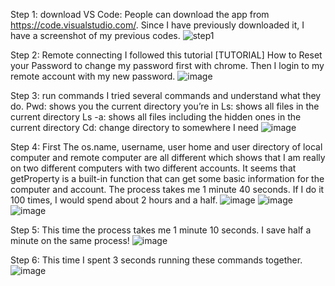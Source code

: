 Step 1: download VS Code:
People can download the app from https://code.visualstudio.com/. Since I have previously downloaded it, I have a screenshot of my previous codes.
![step1](https://user-images.githubusercontent.com/114268165/193391609-1548eed3-77bd-44e4-a191-c2c96d7d4ed2.jpg)



Step 2: Remote connecting
I followed this tutorial [TUTORIAL] How to Reset your Password to change my password first with chrome. Then I login to my remote account with my new password.
![image](https://user-images.githubusercontent.com/114268165/193387757-0edf2fad-0554-44aa-ac12-06729532f11f.jpg)


Step 3: run commands
I tried several commands and understand what they do.
Pwd: shows you the current directory you’re in
Ls: shows all files in the current directory
Ls -a: shows all files including the hidden ones in the current directory
Cd: change directory to somewhere I need
![image](https://user-images.githubusercontent.com/114268165/193388235-7a959267-159e-4973-bc12-24b5fde976b9.jpg)
 
 
Step 4: 
First 
The os.name, username, user home and user directory of local computer and remote computer are all different which shows that I am really on two different computers with two different accounts. It seems that getProperty is a built-in function that can get some basic information for the computer and account.
The process takes me 1 minute 40 seconds. If I do it 100 times, I would spend about 2 hours and a half.
![image](https://user-images.githubusercontent.com/114268165/193388640-81748461-a1ad-4a74-bad3-7cc54b47eaa0.jpg)
![image](https://user-images.githubusercontent.com/114268165/193388860-3d70d416-2816-435c-b42c-0fda7b33d4f0.jpg)
![image](https://user-images.githubusercontent.com/114268165/193389314-26b96349-e952-48b9-ae4d-0a6fffc0e066.jpg)


Step 5:
This time the process takes me 1 minute 10 seconds. I save half a minute on the same process!
![image](https://user-images.githubusercontent.com/114268165/193389669-f930e00a-fb56-426b-8878-5d417ba9730b.jpg)

Step 6:
This time I spent 3 seconds running these commands together.
![image](https://user-images.githubusercontent.com/114268165/193389973-66ee814e-3751-4b11-aebf-bde25f2ba2ed.jpg)


